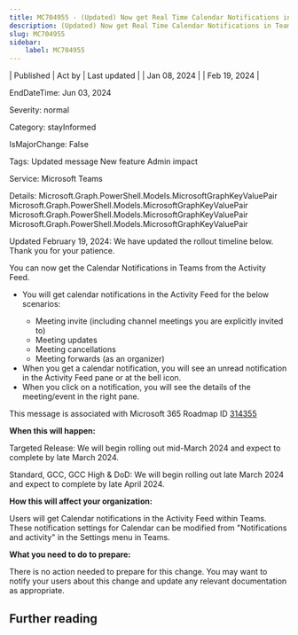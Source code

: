 ```yaml
---
title: MC704955 - (Updated) Now get Real Time Calendar Notifications in Teams
description: (Updated) Now get Real Time Calendar Notifications in Teams
slug: MC704955
sidebar:
    label: MC704955
---
```


| Published | Act by | Last updated |
| Jan 08, 2024 |  | Feb 19, 2024 |

EndDateTime: Jun 03, 2024

Severity: normal

Category: stayInformed

IsMajorChange: False

Tags: Updated message New feature Admin impact

Service: Microsoft Teams

Details: Microsoft.Graph.PowerShell.Models.MicrosoftGraphKeyValuePair Microsoft.Graph.PowerShell.Models.MicrosoftGraphKeyValuePair Microsoft.Graph.PowerShell.Models.MicrosoftGraphKeyValuePair Microsoft.Graph.PowerShell.Models.MicrosoftGraphKeyValuePair

<p style="">Updated February 19, 2024: We have updated the rollout timeline below. Thank you for your patience.</p><p style="">You can now get the Calendar Notifications in Teams from the Activity Feed.&nbsp;<br></p><ul><li>You will get calendar notifications in the Activity Feed for the below scenarios:&nbsp;</li><ul><li>Meeting invite (including channel meetings you are explicitly invited to)</li><li>Meeting updates</li><li>Meeting cancellations</li><li>Meeting forwards (as an organizer)</li></ul><li>When you get a calendar notification, you will see an unread notification in the Activity Feed pane or at the bell icon.</li><li>When you click on a notification, you will see the details of the meeting/event in the right pane.</li></ul>
<p>This message is associated with Microsoft 365 Roadmap ID <a href="https://www.microsoft.com/microsoft-365/roadmap?filters=&amp;searchterms=314355" target="_blank">314355</a></p>
<p><b>When this will happen:</b></p>

<p>Targeted Release: We will begin rolling out mid-March 2024 and expect to complete by late March 2024.
</p><p>Standard, GCC, GCC High &amp; DoD: We will begin rolling out late March 2024 and expect to complete by late April 2024.</p>

<p><b>How this will affect your organization:</b></p>

<p>Users will get Calendar notifications in the Activity Feed within Teams. These notification settings for Calendar can be modified from "Notifications and activity" in the Settings menu in Teams.&nbsp;<br></p>
<p><b>What you need to do to prepare:</b></p>
<p>There is no action needed to prepare for this change. You may want to notify your users about this change and update any relevant documentation as appropriate.</p>

## Further reading
